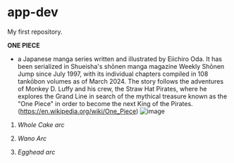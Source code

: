 # app-dev
My first repository.

**ONE PIECE**
- a Japanese manga series written and illustrated by Eiichiro Oda. It has been serialized in Shueisha's shōnen manga magazine Weekly Shōnen Jump since July 1997, with its individual chapters compiled in 108 tankōbon volumes as of March 2024. The story follows the adventures of Monkey D. Luffy and his crew, the Straw Hat Pirates, where he explores the Grand Line in search of the mythical treasure known as the "One Piece" in order to become the next King of the Pirates.
(https://en.wikipedia.org/wiki/One_Piece)
![image](https://github.com/dolendo/app-dev/assets/169524936/07700337-dff4-4211-b6cd-9a2638664528)


1. *Whole Cake arc*

2. *Wano Arc*

3. *Egghead arc*
